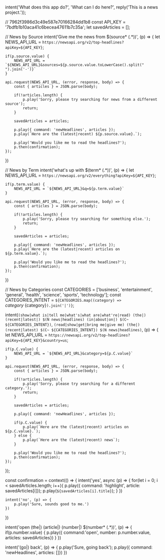 intent('What does this app do?', 'What can I do here?',
reply('This is a news project.'));

// 7962f3986d3c49e587e70166284dd1b8
const API_KEY = '7bdfb1b10aca41c6becea47611b7c35a';
let savedArticles = [];

// News by Source
intent('Give me the news from $(source* (.*))', (p) => {
    let NEWS_API_URL = `https://newsapi.org/v2/top-headlines?apiKey=${API_KEY}`;

    if(p.source.value) {
        NEWS_API_URL = `${NEWS_API_URL}&sources=${p.source.value.toLowerCase().split(" ").join('-')}`
    }

    api.request(NEWS_API_URL, (error, response, body) => {
        const { articles } = JSON.parse(body);

        if(!articles.length) {
            p.play('Sorry, please try searching for news from a different source');
            return;
        }

        savedArticles = articles;

        p.play({ command: 'newHeadlines', articles });
        p.play(`Here are the (latest|recent) ${p.source.value}.`);

        p.play('Would you like me to read the headlines?');
        p.then(confirmation);
    });

})

// News by Term
intent('what\'s up with $(term* (.*))', (p) => {
    let NEWS_API_URL = `https://newsapi.org/v2/everything?apiKey=${API_KEY}`;

    if(p.term.value) {
        NEWS_API_URL = `${NEWS_API_URL}&q=${p.term.value}`
    }

    api.request(NEWS_API_URL, (error, response, body) => {
        const { articles } = JSON.parse(body);

        if(!articles.length) {
            p.play('Sorry, please try searching for something else.');
            return;
        }

        savedArticles = articles;

        p.play({ command: 'newHeadlines', articles });
        p.play(`Here are the (latest|recent) articles on ${p.term.value}.`);

        p.play('Would you like me to read the headlines?');
        p.then(confirmation);
    });

})

// News by Categories
const CATEGORIES = ['business', 'entertainment', 'general', 'health', 'science', 'sports', 'technology'];
const CATEGORIES_INTENT = `${CATEGORIES.map((category) => `${category}~${category}`).join('|')}`;

intent(`(show|what is|tell me|what's|what are|what're|read) (the|) (recent|latest|) $(N news|headlines) (in|about|on|) $(C~ ${CATEGORIES_INTENT})`,
`(read|show|get|bring me|give me) (the|) (recent|latest) $(C~ ${CATEGORIES_INTENT}) $(N news|headlines)`, (p) => {
let NEWS_API_URL = `https://newsapi.org/v2/top-headlines?apiKey=${API_KEY}&country=us`;

    if(p.C.value) {
        NEWS_API_URL = `${NEWS_API_URL}&category=${p.C.value}`
    }

    api.request(NEWS_API_URL, (error, response, body) => {
        const { articles } = JSON.parse(body);

        if(!articles.length) {
            p.play('Sorry, please try searching for a different category.');
            return;
        }

        savedArticles = articles;

        p.play({ command: 'newHeadlines', articles });

        if(p.C.value) {
            p.play(`Here are the (latest|recent) articles on ${p.C.value}.`);
        } else {
            p.play(`Here are the (latest|recent) news`);
        }

        p.play('Would you like me to read the headlines?');
        p.then(confirmation);
    });

});

const confirmation = context(() => {
intent('yes', async (p) => {
for(let i = 0; i < savedArticles.length; i++){
p.play({ command: 'highlight', article: savedArticles[i]});
p.play(`${savedArticles[i].title}`);
}
})

    intent('no', (p) => {
        p.play('Sure, sounds good to me.')
    })

})

intent('open (the|) (article|) (number|) $(number* (.*))', (p) => {
if(p.number.value) {
p.play({ command:'open', number: p.number.value, articles: savedArticles})
}
})

intent('(go|) back', (p) => {
p.play('Sure, going back');
p.play({ command: 'newHeadlines', articles: []})
})
